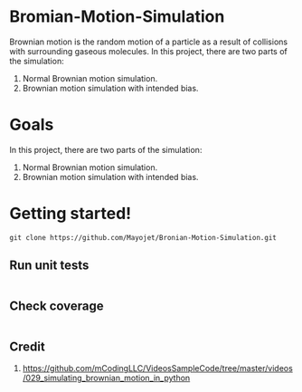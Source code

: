 # Bromian-Motion-Simulation
Brownian motion is the random motion of a particle as a result of collisions with surrounding gaseous molecules.
In this project, there are two parts of the simulation:
1. Normal Brownian motion simulation.
2. Brownian motion simulation with intended bias.

# Goals
In this project, there are two parts of the simulation:
1. Normal Brownian motion simulation.
2. Brownian motion simulation with intended bias.

# Getting started!
```
git clone https://github.com/Mayojet/Bronian-Motion-Simulation.git

```

## Run unit tests
```

```
## Check coverage
```

```


## Credit
1. https://github.com/mCodingLLC/VideosSampleCode/tree/master/videos/029_simulating_brownian_motion_in_python
